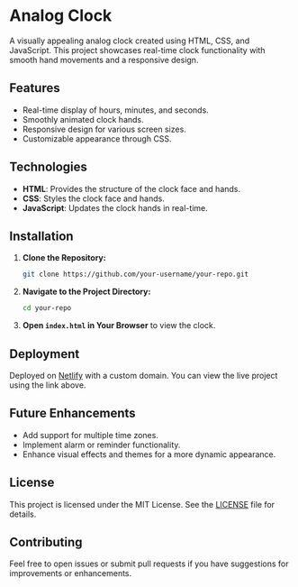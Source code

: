 # Analog Clock

A visually appealing analog clock created using HTML, CSS, and JavaScript. This project showcases real-time clock functionality with smooth hand movements and a responsive design.

## Features

- Real-time display of hours, minutes, and seconds.
- Smoothly animated clock hands.
- Responsive design for various screen sizes.
- Customizable appearance through CSS.

## Technologies

- **HTML**: Provides the structure of the clock face and hands.
- **CSS**: Styles the clock face and hands.
- **JavaScript**: Updates the clock hands in real-time.

## Installation

1. **Clone the Repository:**
   ```bash
   git clone https://github.com/your-username/your-repo.git
   ```
2. **Navigate to the Project Directory:**
   ```bash
   cd your-repo
   ```
3. **Open `index.html` in Your Browser** to view the clock.

## Deployment

Deployed on [Netlify](https://analog-clock-317427.netlify.app) with a custom domain. You can view the live project using the link above.

## Future Enhancements

- Add support for multiple time zones.
- Implement alarm or reminder functionality.
- Enhance visual effects and themes for a more dynamic appearance.

## License

This project is licensed under the MIT License. See the [LICENSE](./LICENSE) file for details.

## Contributing

Feel free to open issues or submit pull requests if you have suggestions for improvements or enhancements.

